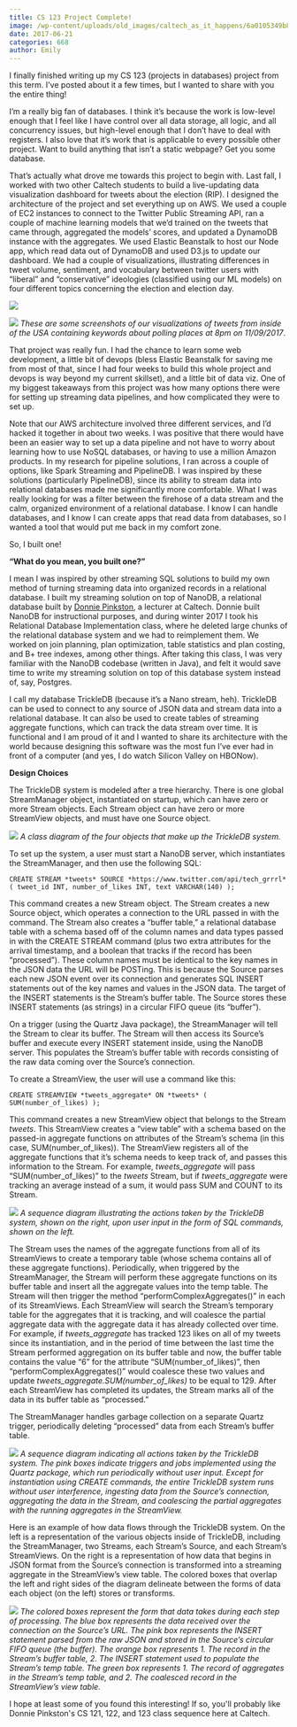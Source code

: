 ```yaml
---
title: CS 123 Project Complete!
image: /wp-content/uploads/old_images/caltech_as_it_happens/6a0105349b8251970b01b8d28b2022970c.png
date: 2017-06-21
categories: 668
author: Emily
---
```



I finally finished writing up my CS 123 (projects in databases) project from this term. I've posted about it a few times, but I wanted to share with you the entire thing!

I’m a really big fan of databases. I think it’s because the work is low-level enough that I feel like I have control over all data storage, all logic, and all concurrency issues, but high-level enough that I don’t have to deal with registers. I also love that it’s work that is applicable to every possible other project. Want to build anything that isn’t a static webpage? Get you some database.

That’s actually what drove me towards this project to begin with. Last fall, I worked with two other Caltech students to build a live-updating data visualization dashboard for tweets about the election (RIP). I designed the architecture of the project and set everything up on AWS. We used a couple of EC2 instances to connect to the Twitter Public Streaming API, ran a couple of machine learning models that we’d trained on the tweets that came through, aggregated the models’ scores, and updated a DynamoDB instance with the aggregates. We used Elastic Beanstalk to host our Node app, which read data out of DynamoDB and used D3.js to update our dashboard. We had a couple of visualizations, illustrating differences in tweet volume, sentiment, and vocabulary between twitter users with “liberal” and “conservative” ideologies (classified using our ML models) on four different topics concerning the election and election day. 


![](/old_images/caltech_as_it_happens/6a0105349b8251970b01b7c900fa5a970b.png)


![](/old_images/caltech_as_it_happens/6a0105349b8251970b01b8d28b202a970c.png)
*These are some screenshots of our visualizations of tweets from inside of the USA containing keywords about polling places at 8pm on 11/09/2017*. 

That project was really fun. I had the chance to learn some web development, a little bit of devops (bless Elastic Beanstalk for saving me from most of that, since I had four weeks to build this whole project and devops is way beyond my current skillset), and a little bit of data viz. One of my biggest takeaways from this project was how many options there were for setting up streaming data pipelines, and how complicated they were to set up. 

Note that our AWS architecture involved three different services, and I’d hacked it together in about two weeks. I was positive that there would have been an easier way to set up a data pipeline and not have to worry about learning how to use NoSQL databases, or having to use a million Amazon products. In my research for pipeline solutions, I ran across a couple of options, like Spark Streaming and PipelineDB. I was inspired by these solutions (particularly PipelineDB), since its ability to stream data into relational databases made me significantly more comfortable. What I was really looking for was a filter between the firehose of a data stream and the calm, organized environment of a relational database. I know I can handle databases, and I know I can create apps that read data from databases, so I wanted a tool that would put me back in my comfort zone. 

So, I built one!

**“What do you mean, you built one?”**

I mean I was inspired by other streaming SQL solutions to build my own method of turning streaming data into organized records in a relational database. I built my streaming solution on top of NanoDB, a relational database built by [Donnie Pinkston](https://users.cms.caltech.edu/donnie/), a lecturer at Caltech. Donnie built NanoDB for instructional purposes, and during winter 2017 I took his Relational Database Implementation class, where he deleted large chunks of the relational database system and we had to reimplement them. We worked on join planning, plan optimization, table statistics and plan costing, and B+ tree indexes, among other things. After taking this class, I was very familiar with the NanoDB codebase (written in Java), and felt it would save time to write my streaming solution on top of this database system instead of, say, Postgres. 

I call my database TrickleDB (because it’s a Nano stream, heh). TrickleDB can be used to connect to any source of JSON data and stream data into a relational database. It can also be used to create tables of streaming aggregate functions, which can track the data stream over time. It is functional and I am proud of it and I wanted to share its architecture with the world because designing this software was the most fun I’ve ever had in front of a computer (and yes, I do watch Silicon Valley on HBONow). 

**Design Choices**

The TrickleDB system is modeled after a tree hierarchy. There is one global StreamManager object, instantiated on startup, which can have zero or more Stream objects. Each Stream object can have zero or more StreamView objects, and must have one Source object.


![](/old_images/caltech_as_it_happens/6a0105349b8251970b01b8d28b203c970c.png)
*A class diagram of the four objects that make up the TrickleDB system.*

To set up the system, a user must start a NanoDB server, which instantiates the StreamManager, and then use the following SQL: 

`CREATE STREAM *tweets* SOURCE *https://www.twitter.com/api/tech_grrrl* ( tweet_id INT, number_of_likes INT, text VARCHAR(140) );`

This command creates a new Stream object. The Stream creates a new Source object, which operates a connection to the URL passed in with the command. The Stream also creates a “buffer table,” a relational database table with a schema based off of the column names and data types passed in with the CREATE STREAM command (plus two extra attributes for the arrival timestamp, and a boolean that tracks if the record has been “processed”). These column names must be identical to the key names in the JSON data the URL will be POSTing. This is because the Source parses each new JSON event over its connection and generates SQL INSERT statements out of the key names and values in the JSON data. The target of the INSERT statements is the Stream’s buffer table. The Source stores these INSERT statements (as strings) in a circular FIFO queue (its “buffer”). 

On a trigger (using the Quartz Java package), the StreamManager will tell the Stream to clear its buffer. The Stream will then access its Source’s buffer and execute every INSERT statement inside, using the NanoDB server. This populates the Stream’s buffer table with records consisting of the raw data coming over the Source’s connection.

To create a StreamView, the user will use a command like this: 

`CREATE STREAMVIEW *tweets_aggregate* ON *tweets* ( SUM(number_of_likes) );`

This command creates a new StreamView object that belongs to the Stream *tweets*. This StreamView creates a “view table” with a schema based on the passed-in aggregate functions on attributes of the Stream’s schema (in this case, SUM(number_of_likes)). The StreamView registers all of the aggregate functions that it’s schema needs to keep track of, and passes this information to the Stream. For example, *tweets_aggregate* will pass “SUM(number_of_likes)” to the *tweets* Stream, but if *tweets_aggregate* were tracking an average instead of a sum, it would pass SUM and COUNT to its Stream. 


![](/old_images/caltech_as_it_happens/6a0105349b8251970b01b7c900fa6f970b.png)
*A sequence diagram illustrating the actions taken by the TrickleDB system, shown on the right, upon user input in the form of SQL commands, shown on the left.*

The Stream uses the names of the aggregate functions from all of its StreamViews to create a temporary table (whose schema contains all of these aggregate functions). Periodically, when triggered by the StreamManager, the Stream will perform these aggregate functions on its buffer table and insert all the aggregate values into the temp table. The Stream will then trigger the method “performComplexAggregates()” in each of its StreamViews. Each StreamView will search the Stream’s temporary table for the aggregates that it is tracking, and will coalesce the partial aggregate data with the aggregate data it has already collected over time. For example, if *tweets_aggregate* has tracked 123 likes on all of my tweets since its instantiation, and in the period of time between the last time the Stream performed aggregation on its buffer table and now, the buffer table contains the value “6” for the attribute “SUM(number_of_likes)”, then “performComplexAggregates()” would coalesce these two values and update *tweets_aggregate.SUM(number_of_likes)* to be equal to 129. After each StreamView has completed its updates, the Stream marks all of the data in its buffer table as “processed.”

The StreamManager handles garbage collection on a separate Quartz trigger, periodically deleting “processed” data from each Stream’s buffer table. 


![](/old_images/caltech_as_it_happens/6a0105349b8251970b01b7c900fa78970b.png)
*A sequence diagram indicating all actions taken by the TrickleDB system. The pink boxes indicate triggers and jobs implemented using the Quartz package, which run periodically without user input. Except for instantiation using CREATE commands, the entire TrickleDB system runs without user interference, ingesting data from the Source’s connection, aggregating the data in the Stream, and coalescing the partial aggregates with the running aggregates in the StreamView.*

Here is an example of how data flows through the TrickleDB system. On the left is a representation of the various objects inside of TrickleDB, including the StreamManager, two Streams, each Stream’s Source, and each Stream’s StreamViews. On the right is a representation of how data that begins in JSON format from the Source’s connection is transformed into a streaming aggregate in the StreamView’s view table. The colored boxes that overlap the left and right sides of the diagram delineate between the forms of data each object (on the left) stores or transforms. 


![](/old_images/caltech_as_it_happens/6a0105349b8251970b01b7c900fa7f970b.png)
*The colored boxes represent the form that data takes during each step of processing. The blue box represents the data received over the connection on the Source’s URL. The pink box represents the INSERT statement parsed from the raw JSON and stored in the Source’s circular FIFO queue (the buffer). The orange box represents 1. The record in the Stream’s buffer table, 2. The INSERT statement used to populate the Stream’s temp table. The green box represents 1. The record of aggregates in the Stream’s temp table, and 2. The coalesced record in the StreamView’s view table.*

I hope at least some of you found this interesting! If so, you'll probably like Donnie Pinkston's CS 121, 122, and 123 class sequence here at Caltech.

